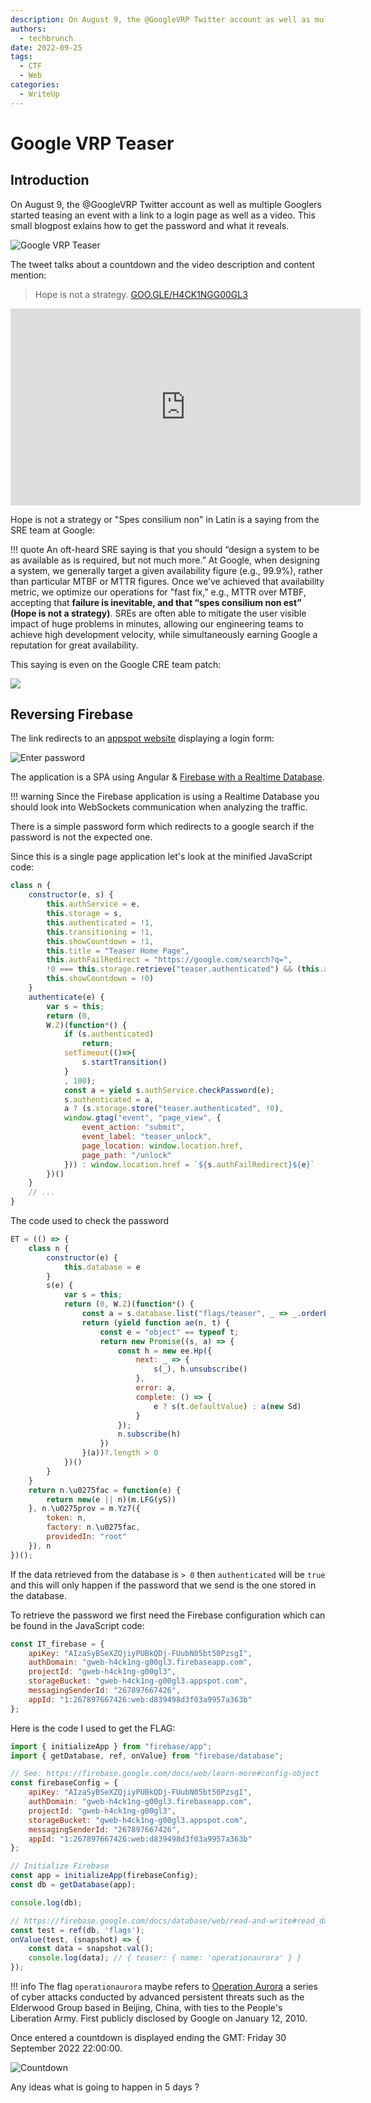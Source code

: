 ```yaml
---
description: On August 9, the @GoogleVRP Twitter account as well as multiple Googlers started teasing an event with a link to a login page as well as a video. This small post exlains how to get the password and what it reveals.
authors:
  - techbrunch
date: 2022-09-25
tags:
  - CTF
  - Web
categories:
  - WriteUp
---
```


# Google VRP Teaser

## Introduction

On August 9, the @GoogleVRP Twitter account as well as multiple Googlers started teasing an event with a link to a login page as well as a video. This small blogpost exlains how to get the password and what it reveals.

<!-- more -->

![Google VRP Teaser](google-vrp-teaser/Tweet%20by%20Google%20VRP%20(Google%20Bug%20Hunters)-2.png)

The tweet talks about a countdown and the video description and content mention:

> Hope is not a strategy. [GOO.GLE/H4CK1NGG00GL3](https://GOO.GLE/H4CK1NGG00GL3)

<iframe width="560" height="315" src="https://www.youtube.com/embed/YfBqflOySB8" title="YouTube video player" frameborder="0" allow="accelerometer; autoplay; clipboard-write; encrypted-media; gyroscope; picture-in-picture" allowfullscreen></iframe>

Hope is not a strategy or "Spes consilium non" in Latin is a saying from the SRE team at Google:

!!! quote
    An oft-heard SRE saying is that you should “design a system to be as available as is required, but not much more.” At Google, when designing a system, we generally target a given availability figure (e.g., 99.9%), rather than particular MTBF or MTTR figures. Once we’ve achieved that availability metric, we optimize our operations for "fast fix," e.g., MTTR over MTBF, accepting that **failure is inevitable, and that “spes consilium non est” (Hope is not a strategy)**. SREs are often able to mitigate the user visible impact of huge problems in minutes, allowing our engineering teams to achieve high development velocity, while simultaneously earning Google a reputation for great availability.

This saying is even on the Google CRE team patch:

![](google-vrp-teaser/Tweet%20by%20Liz%20Fong-Jones%20(%E6%96%B9%E7%A6%AE%E7%9C%9F)-2.png)

## Reversing Firebase 

The link redirects to an [appspot website](https://gweb-h4ck1ng-g00gl3.uc.r.appspot.com/) displaying a login form:

![Enter password](google-vrp-teaser/enter-password.png)

The application is a SPA using Angular & [Firebase with a Realtime Database](https://firebase.google.com/docs/database).

!!! warning
    Since the Firebase application is using a Realtime Database you should look into WebSockets communication when analyzing the traffic.

There is a simple password form which redirects to a google search if the password is not the expected one.

Since this is a single page application let's look at the minified JavaScript code:

```javascript
class n {
    constructor(e, s) {
        this.authService = e,
        this.storage = s,
        this.authenticated = !1,
        this.transitioning = !1,
        this.showCountdown = !1,
        this.title = "Teaser Home Page",
        this.authFailRedirect = "https://google.com/search?q=",
        !0 === this.storage.retrieve("teaser.authenticated") && (this.authenticated = !0,
        this.showCountdown = !0)
    }
    authenticate(e) {
        var s = this;
        return (0,
        W.Z)(function*() {
            if (s.authenticated)
                return;
            setTimeout(()=>{
                s.startTransition()
            }
            , 100);
            const a = yield s.authService.checkPassword(e);
            s.authenticated = a,
            a ? (s.storage.store("teaser.authenticated", !0),
            window.gtag("event", "page_view", {
                event_action: "submit",
                event_label: "teaser_unlock",
                page_location: window.location.href,
                page_path: "/unlock"
            })) : window.location.href = `${s.authFailRedirect}${e}`
        })()
    }
    // ...
}
```

The code used to check the password 

```javascript
ET = (() => {  
    class n {  
        constructor(e) {  
            this.database = e  
        }  
        s(e) {  
            var s = this;  
            return (0, W.Z)(function*() {  
                const a = s.database.list("flags/teaser", _ => _.orderByValue().equalTo(e?.toLowerCase())).valueChanges();  
                return (yield function ae(n, t) {  
                    const e = "object" == typeof t;  
                    return new Promise((s, a) => {  
                        const h = new ee.Hp({  
                            next: _ => {  
                                s(_), h.unsubscribe()  
                            },  
                            error: a,  
                            complete: () => {  
                                e ? s(t.defaultValue) : a(new Sd)  
                            }  
                        });  
                        n.subscribe(h)  
                    })  
                }(a))?.length > 0  
            })()  
        }  
    }  
    return n.\u0275fac = function(e) {  
        return new(e || n)(m.LFG(yS))  
    }, n.\u0275prov = m.Yz7({  
        token: n,  
        factory: n.\u0275fac,  
        providedIn: "root"  
    }), n  
})();
```

If the data retrieved from the database is `> 0` then `authenticated` will be `true` and this will only happen if the password that we send is the one stored in the database.

To retrieve the password we first need the Firebase configuration which can be found in the JavaScript code:


```js
const IT_firebase = {  
    apiKey: "AIzaSyBSeXZQjiyPUBkQDj-FUubN05bt50PzsgI",  
    authDomain: "gweb-h4ck1ng-g00gl3.firebaseapp.com",  
    projectId: "gweb-h4ck1ng-g00gl3",  
    storageBucket: "gweb-h4ck1ng-g00gl3.appspot.com",  
    messagingSenderId: "267897667426",  
    appId: "1:267897667426:web:d839498d3f03a9957a363b"  
};
```

Here is the code I used to get the FLAG:

```javascript
import { initializeApp } from "firebase/app";
import { getDatabase, ref, onValue} from "firebase/database";

// See: https://firebase.google.com/docs/web/learn-more#config-object
const firebaseConfig = {
    apiKey: "AIzaSyBSeXZQjiyPUBkQDj-FUubN05bt50PzsgI",
    authDomain: "gweb-h4ck1ng-g00gl3.firebaseapp.com",
    projectId: "gweb-h4ck1ng-g00gl3",
    storageBucket: "gweb-h4ck1ng-g00gl3.appspot.com",
    messagingSenderId: "267897667426",
    appId: "1:267897667426:web:d839498d3f03a9957a363b"
};

// Initialize Firebase
const app = initializeApp(firebaseConfig);
const db = getDatabase(app);

console.log(db);

// https://firebase.google.com/docs/database/web/read-and-write#read_data_once
const test = ref(db, 'flags');
onValue(test, (snapshot) => {
    const data = snapshot.val();
    console.log(data); // { teaser: { name: 'operationaurora' } }
});
```

!!! info
    The flag `operationaurora` maybe refers to [Operation Aurora](https://en.wikipedia.org/wiki/Operation_Aurora) a series of cyber attacks conducted by advanced persistent threats such as the Elderwood Group based in Beijing, China, with ties to the People's Liberation Army. First publicly disclosed by Google on January 12, 2010.

Once entered a countdown is displayed ending the GMT: Friday 30 September 2022 22:00:00.

![Countdown](google-vrp-teaser/countdown.png)

Any ideas what is going to happen in 5 days ?
